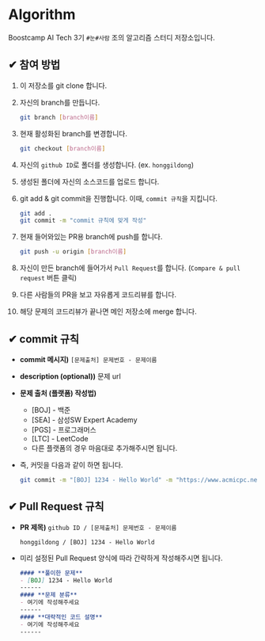 # Algorithm
Boostcamp AI Tech 3기 `#눈#사람` 조의 알고리즘 스터디 저장소입니다.

## ✔ 참여 방법

1. 이 저장소를 git clone 합니다.
2. 자신의 branch를 만듭니다. 
    
    ```bash
    git branch [branch이름]
    ```
    
3. 현재 활성화된 branch를 변경합니다.
    
    ```bash
    git checkout [branch이름]
    ```
    
4. 자신의 `github ID`로 폴더를 생성합니다. (ex. `honggildong`)
5. 생성된 폴더에 자신의 소스코드를 업로드 합니다.
6. git add & git commit을 진행합니다. 이때, `commit 규칙`을 지킵니다.
    
    ```bash
    git add .
    git commit -m "commit 규칙에 맞게 작성"
    ```
    
7. 현재 들어와있는 PR용 branch에 push를 합니다.
    
    ```bash
    git push -u origin [branch이름]
    ```
    
8. 자신이 만든 branch에 들어가서 `Pull Request`를 합니다. (`Compare & pull request` 버튼 클릭)
9. 다른 사람들의 PR을 보고 자유롭게 코드리뷰를 합니다.
10. 해당 문제의 코드리뷰가 끝나면 메인 저장소에 merge 합니다.
    

## ✔ commit 규칙

- **commit 메시지)** `[문제출처] 문제번호 - 문제이름`
- **description (optional))** 문제 url
- **문제 출처 (플랫폼) 작성법)**
    - [BOJ] - 백준
    - [SEA] - 삼성SW Expert Academy
    - [PGS] - 프로그래머스
    - [LTC] - LeetCode
    - 다른 플랫폼의 경우 마음대로 추가해주시면 됩니다.
- 즉, 커밋을 다음과 같이 하면 됩니다.
    
    ```bash
    git commit -m "[BOJ] 1234 - Hello World" -m "https://www.acmicpc.net/problem/1234"
    ```
    

## ✔ Pull Request 규칙

- **PR 제목)** `github ID / [문제출처] 문제번호 - 문제이름`
    
    ```
    honggildong / [BOJ] 1234 - Hello World
    ```
    
- 미리 설정된 Pull Request 양식에 따라 간략하게 작성해주시면 됩니다.
    
    ```markdown
    #### **풀이한 문제**
    - [BOJ] 1234 - Hello World
    ------
    #### **문제 분류**
    - 여기에 작성해주세요
    ------
    #### **대략적인 코드 설명**
    - 여기에 작성해주세요
    ------
    ```
